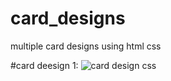 # card_designs
multiple card designs using html css

#card deesign 1:
![card design css](https://user-images.githubusercontent.com/69836193/192133628-24515c78-58cd-44da-8f53-b3e9d503a41f.png)
